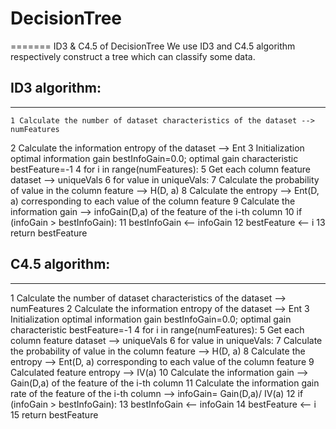 # DecisionTree
=======
ID3 &amp; C4.5 of DecisionTree
We use ID3 and C4.5 algorithm respectively construct a tree which can classify some data.

## ID3 algorithm:
--------
    1 Calculate the number of dataset characteristics of the dataset --> numFeatures
2 Calculate the information entropy of the dataset --> Ent
3 Initialization optimal information gain bestInfoGain=0.0; optimal gain characteristic bestFeature=-1
4 for i in range(numFeatures):
5     Get each column feature dataset --> uniqueVals
6     for value in uniqueVals:
7         Calculate the probability of value in the column feature --> H(D, a)
8         Calculate the entropy --> Ent(D, a) corresponding to each value of the column feature
9     Calculate the information gain --> infoGain(D,a) of the feature of the i-th column
10    if (infoGain > bestInfoGain):
11    bestInfoGain <-- infoGain
12    bestFeature <-- i
13 return bestFeature

## C4.5 algorithm:
-------
1 Calculate the number of dataset characteristics of the dataset --> numFeatures
2 Calculate the information entropy of the dataset --> Ent
3 Initialization optimal information gain bestInfoGain=0.0; optimal gain characteristic bestFeature=-1
4 for i in range(numFeatures):
5     Get each column feature dataset --> uniqueVals
6     for value in uniqueVals:
7         Calculate the probability of value in the column feature --> H(D, a)
8         Calculate the entropy --> Ent(D, a) corresponding to each value of the column feature
9         Calculated feature entropy --> IV(a)
10    Calculate the information gain --> Gain(D,a) of the feature of the i-th column
11    Calculate the information gain rate of the feature of the i-th column --> infoGain= Gain(D,a)/ IV(a)
12    if (infoGain > bestInfoGain):
13    bestInfoGain <-- infoGain
14    bestFeature <-- i
15 return bestFeature
